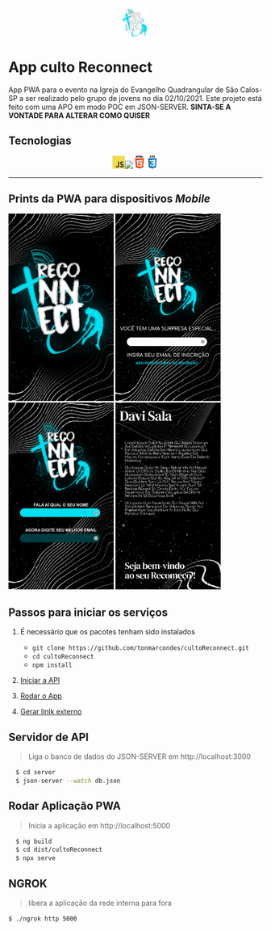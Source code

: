 <p align="center">
    <img src="src/assets/img/favicon.png" alt="logo" style="zoom:40%;" />
</p>


# App culto Reconnect

App PWA para o evento na Igreja do Evangelho Quadrangular de São Calos-SP a ser realizado pelo grupo de jovens no dia 02/10/2021. Este projeto está feito com uma APO em modo POC em JSON-SERVER. 
**SINTA-SE A VONTADE PARA ALTERAR COMO QUISER**

Tecnologias
---
<p align="center"><img src="https://raw.githubusercontent.com/devicons/devicon/master/icons/javascript/javascript-original.svg" style="width:5%;" /><img src="https://camo.githubusercontent.com/9eecc42439347332f256a326363924551042f5b96235f972982512199476611a/68747470733a2f2f616e67756c61722e696f2f6173736574732f696d616765732f6c6f676f732f616e67756c61722f616e67756c61722e737667" style="width:5%;" /><img src="https://raw.githubusercontent.com/devicons/devicon/master/icons/html5/html5-original-wordmark.svg" style="width:5%" ><img src="https://raw.githubusercontent.com/devicons/devicon/master/icons/css3/css3-original-wordmark.svg" style="width:5%"></p>

---

## Prints da PWA para dispositivos _Mobile_
<img src="img/1.jpg" style="zoom:50%;" /> <img src="img/2.jpg" style="zoom:50%;" /> <img src="img/3.jpg" style="zoom:50%;" /> <img src="img/4.jpg" style="zoom:50%;" />

## Passos para iniciar os serviços

1. É necessário que os pacotes tenham sido instalados
    - `git clone https://github.com/tonmarcondes/cultoReconnect.git`
    - `cd cultoReconnect`
    - `npm install`

2. [Iniciar a API](#servidor-de-api)
3. [Rodar o App](#rodar-aplicação-pwa)
4. [Gerar linlk externo](#ngrok)

## Servidor de API

> Liga o banco de dados do JSON-SERVER em http://localhost:3000

```bash
  $ cd server
  $ json-server --watch db.json
```

<a id="2"></a> 
## Rodar Aplicação PWA

> Inicia a aplicação em http://localhost:5000

```bash
  $ ng build 
  $ cd dist/cultoReconnect
  $ npx serve
```

<a id="3"></a> 
## NGROK

> libera a aplicação da rede interna para fora

```bash
$ ./ngrok http 5000
```
